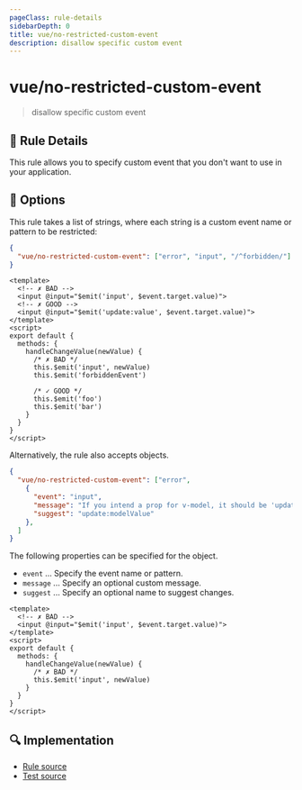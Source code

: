 ```yaml
---
pageClass: rule-details
sidebarDepth: 0
title: vue/no-restricted-custom-event
description: disallow specific custom event
---
```

# vue/no-restricted-custom-event
> disallow specific custom event

## :book: Rule Details

This rule allows you to specify custom event that you don't want to use in your application.

## :wrench: Options

This rule takes a list of strings, where each string is a custom event name or pattern to be restricted:

```json
{
  "vue/no-restricted-custom-event": ["error", "input", "/^forbidden/"]
}
```

<eslint-code-block :rules="{'vue/no-restricted-custom-event': ['error', 'input', '/^forbidden/']}">

```vue
<template>
  <!-- ✗ BAD -->
  <input @input="$emit('input', $event.target.value)">
  <!-- ✗ GOOD -->
  <input @input="$emit('update:value', $event.target.value)">
</template>
<script>
export default {
  methods: {
    handleChangeValue(newValue) {
      /* ✗ BAD */
      this.$emit('input', newValue)
      this.$emit('forbiddenEvent')

      /* ✓ GOOD */
      this.$emit('foo')
      this.$emit('bar')
    }
  }
}
</script>
```

</eslint-code-block>


Alternatively, the rule also accepts objects.

```json
{
  "vue/no-restricted-custom-event": ["error",
    {
      "event": "input",
      "message": "If you intend a prop for v-model, it should be 'update:modelValue' in Vue 3.",
      "suggest": "update:modelValue"
    },
  ]
}
```

The following properties can be specified for the object.

- `event` ... Specify the event name or pattern.
- `message` ... Specify an optional custom message.
- `suggest` ... Specify an optional name to suggest changes.

<eslint-code-block :rules="{'vue/no-restricted-custom-event': ['error', { event: 'input', message: 'If you intend a prop for v-model, it should be \'update:modelValue\' in Vue 3.', suggest: 'update:modelValue'}]}">

```vue
<template>
  <!-- ✗ BAD -->
  <input @input="$emit('input', $event.target.value)">
</template>
<script>
export default {
  methods: {
    handleChangeValue(newValue) {
      /* ✗ BAD */
      this.$emit('input', newValue)
    }
  }
}
</script>
```

</eslint-code-block>

## :mag: Implementation

- [Rule source](https://github.com/vuejs/eslint-plugin-vue/blob/master/lib/rules/no-restricted-custom-event.js)
- [Test source](https://github.com/vuejs/eslint-plugin-vue/blob/master/tests/lib/rules/no-restricted-custom-event.js)
